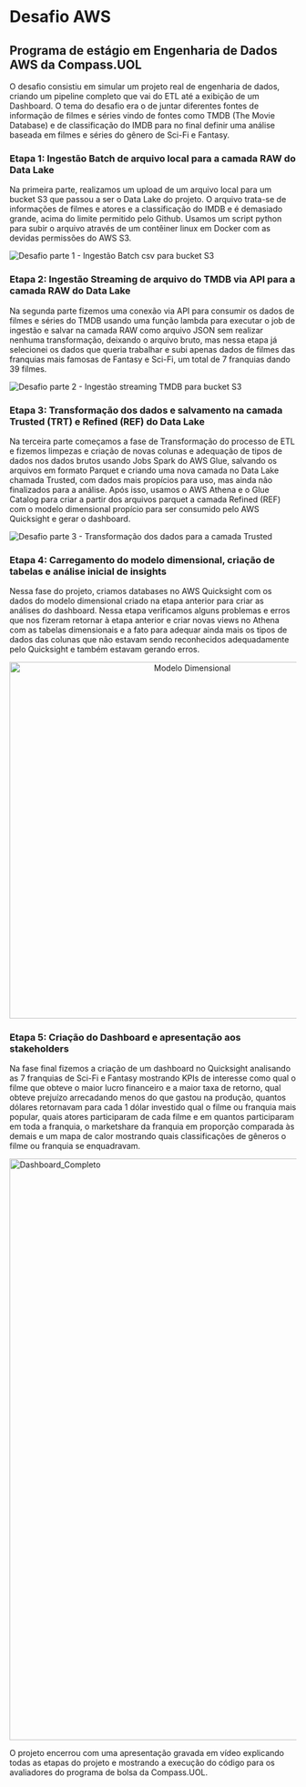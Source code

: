 # Desafio AWS

## Programa de estágio em Engenharia de Dados AWS da Compass.UOL

O desafio consistiu em simular um projeto real de engenharia de dados, criando um pipeline completo que vai do ETL até a exibição de um Dashboard.
O tema do desafio era o de juntar diferentes fontes de informação de filmes e séries vindo de fontes como TMDB (The Movie Database) e de classificação
do IMDB para no final definir uma análise baseada em filmes e séries do gênero de Sci-Fi e Fantasy.

### Etapa 1: Ingestão Batch de arquivo local para a camada RAW do Data Lake

Na primeira parte, realizamos um upload de um arquivo local para um bucket S3 que passou a ser o Data Lake do projeto. 
O arquivo trata-se de informações de filmes e atores e a classificação do IMDB e é demasiado grande, acima do limite permitido pelo Github. 
Usamos um script python para subir o arquivo através de um contêiner linux em Docker com as devidas permissões do AWS S3.

![Desafio parte 1 - Ingestão Batch csv para bucket S3](https://github.com/Masteradilio/Engenharia-de-Dados/assets/122137421/14beb7bb-bea7-4b05-aa2f-dfe54c2a1e2f)


### Etapa 2: Ingestão Streaming de arquivo do TMDB via API para a camada RAW do Data Lake

Na segunda parte fizemos uma conexão via API para consumir os dados de filmes e séries do TMDB usando uma função lambda para executar o job de ingestão e 
salvar na camada RAW como arquivo JSON sem realizar nenhuma transformação, deixando o arquivo bruto, mas nessa etapa já selecionei os dados que queria
trabalhar e subi apenas dados de filmes das franquias mais famosas de Fantasy e Sci-Fi, um total de 7 franquias dando 39 filmes.

![Desafio parte 2 - Ingestão streaming TMDB para bucket S3](https://github.com/Masteradilio/Engenharia-de-Dados/assets/122137421/80245021-b83a-4165-b54a-f04e046665f4)


### Etapa 3: Transformação dos dados e salvamento na camada Trusted (TRT) e Refined (REF) do Data Lake

Na terceira parte começamos a fase de Transformação do processo de ETL e fizemos limpezas e criação de novas colunas e adequação de tipos de dados nos dados brutos
usando Jobs Spark do AWS Glue, salvando os arquivos em formato Parquet e criando uma nova camada no Data Lake chamada Trusted, com dados mais propícios para uso, 
mas ainda não finalizados para a análise. Após isso, usamos o AWS Athena e o Glue Catalog para criar a partir dos arquivos parquet a camada Refined (REF) com o
modelo dimensional propício para ser consumido pelo AWS Quicksight e gerar o dashboard.

![Desafio parte 3 - Transformação dos dados para a camada Trusted](https://github.com/Masteradilio/Engenharia-de-Dados/assets/122137421/7e685060-4bdc-4bd3-a492-d8f126b75182)


### Etapa 4: Carregamento do modelo dimensional, criação de tabelas e análise inicial de insights

Nessa fase do projeto, criamos databases no AWS Quicksight com os dados do modelo dimensional criado na etapa anterior para criar as análises do dashboard.
Nessa etapa verificamos alguns problemas e erros que nos fizeram retornar à etapa anterior e criar novas views no Athena com as tabelas dimensionais e a fato
para adequar ainda mais os tipos de dados das colunas que não estavam sendo reconhecidos adequadamente pelo Quicksight e também estavam gerando erros.

<div align="center">
<img width="626" alt="Modelo Dimensional" src="https://github.com/Masteradilio/Engenharia-de-Dados/assets/122137421/698a8026-f478-4084-ab5f-9e4dd8a838ff">
</div>


### Etapa 5: Criação do Dashboard e apresentação aos stakeholders

Na fase final fizemos a criação de um dashboard no Quicksight analisando as 7 franquias de Sci-Fi e Fantasy mostrando KPIs de interesse como qual o filme que obteve 
o maior lucro financeiro e a maior taxa de retorno, qual obteve prejuízo arrecadando menos do que gastou na produção, quantos dólares retornavam para cada 1 dólar investido
qual o filme ou franquia mais popular, quais atores participaram de cada filme e em quantos participaram em toda a franquia, o marketshare da franquia em proporção comparada
às demais e um mapa de calor mostrando quais classificações de gêneros o filme ou franquia se enquadravam.

<img width="1021" alt="Dashboard_Completo" src="https://github.com/Masteradilio/Engenharia-de-Dados/assets/122137421/40424e1b-dc8c-49fa-90c5-41545492eb30">


O projeto encerrou com uma apresentação gravada em vídeo explicando todas as etapas do projeto e mostrando a execução do código para os avaliadores do programa de bolsa 
da Compass.UOL.

